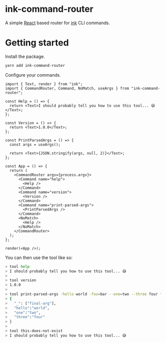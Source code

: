 # ink-command-router

A simple [React](https://reactjs.org/) based router for [ink](https://github.com/vadimdemedes/ink) CLI commands.

# Getting started

Install the package.

```sh
yarn add ink-command-router
```

Configure your commands.

```tsx
import { Text, render } from "ink";
import { CommandRouter, Command, NoMatch, useArgs } from "ink-command-router";

const Help = () => {
  return <Text>I should probably tell you how to use this tool... 😅</Text>;
};

const Version = () => {
  return <Text>1.0.0</Text>;
};

const PrintParsedArgs = () => {
  const args = useArgs();

  return <Text>{JSON.stringify(args, null, 2)}</Text>;
};

const App = () => {
  return (
    <CommandRouter args={process.argv}>
      <Command name="help">
        <Help />
      </Command>
      <Command name="version">
        <Version />
      </Command>
      <Command name="print-parsed-args">
        <PrintParsedArgs />
      </Command>
      <NoMatch>
        <Help />
      </NoMatch>
    </CommandRouter>
  );
};

render(<App />);
```

You can then use the tool like so:

```sh
> tool help
> I should probably tell you how to use this tool... 😅
>
> tool version
> 1.0.0
>
> tool print-parsed-args -hello world -foo=bar --one=two --three four final-arg
> {
>   "_": ["final-arg"],
>   "hello":"world",
>   "one":"two",
>   "three":"four"
> }
>
> tool this-does-not-exist
> I should probably tell you how to use this tool... 😅
```
